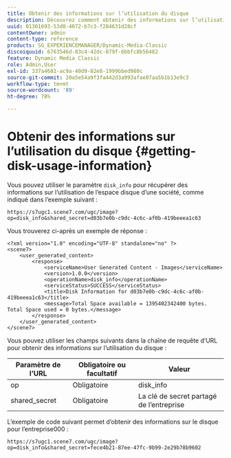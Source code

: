 ```yaml
---
title: Obtenir des informations sur l’utilisation du disque
description: Découvrez comment obtenir des informations sur l’utilisation du disque dans Dynamic Media Classic.
uuid: 01361693-53d0-4072-b7c3-f284631d28cf
contentOwner: admin
content-type: reference
products: SG_EXPERIENCEMANAGER/Dynamic-Media-Classic
discoiquuid: 6763546d-83c4-42dc-879f-6bbfc8b56482
feature: Dynamic Media Classic
role: Admin,User
exl-id: 337a4681-ac9a-40d9-82e8-1999bbed980c
source-git-commit: 20a5e54a9f3fa442d3a993afae07aa5b1b13e9c3
workflow-type: tm+mt
source-wordcount: '89'
ht-degree: 78%

---
```


# Obtenir des informations sur l’utilisation du disque {#getting-disk-usage-information}

Vous pouvez utiliser le paramètre `disk_info` pour récupérer des informations sur l’utilisation de l’espace disque d’une société, comme indiqué dans l’exemple suivant :

```as3
https://s7ugc1.scene7.com/ugc/image?op=disk_info&shared_secret=d03b7e0b-c9dc-4c6c-af0b-419beeea1c63
```

Vous trouverez ci-après un exemple de réponse :

```as3
<?xml version="1.0" encoding="UTF-8" standalone="no" ?> 
<scene7> 
    <user_generated_content> 
        <response> 
            <serviceName>User Generated Content - Images</serviceName> 
            <version>1.0.0</version> 
            <operationName>disk_info</operationName> 
            <serviceStatus>SUCCESS</serviceStatus> 
            <title>Disk Information for d03b7e0b-c9dc-4c6c-af0b-419beeea1c63</title> 
            <message>Total Space available = 1395402342400 bytes. Total Space used = 0 bytes.</message> 
        </response> 
    </user_generated_content> 
</scene7>
```

Vous pouvez utiliser les champs suivants dans la chaîne de requête d’URL pour obtenir des informations sur l’utilisation du disque :

| Paramètre de l’URL | Obligatoire ou facultatif | Valeur |
| --- | --- | --- |
| op | Obligatoire | disk_info |
| shared_secret | Obligatoire | La clé de secret partagé de l’entreprise |

L’exemple de code suivant permet d’obtenir des informations sur le disque pour l’entreprise000 :

```as3
https://s7ugc1.scene7.com/ugc/image?op=disk_info&shared_secret=fece4b21-87ee-47fc-9b99-2e29b78b9602
```
